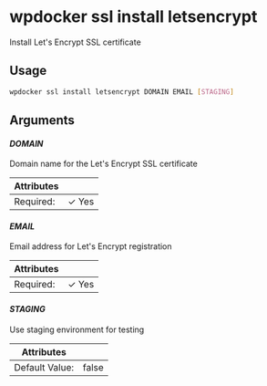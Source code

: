 # wpdocker ssl install letsencrypt

Install Let's Encrypt SSL certificate

## Usage

```bash
wpdocker ssl install letsencrypt DOMAIN EMAIL [STAGING]
```

## Arguments

#### *DOMAIN*

Domain name for the Let's Encrypt SSL certificate

| Attributes      | &nbsp;
|-----------------|-------------
| Required:       | ✓ Yes

#### *EMAIL*

Email address for Let's Encrypt registration

| Attributes      | &nbsp;
|-----------------|-------------
| Required:       | ✓ Yes

#### *STAGING*

Use staging environment for testing

| Attributes      | &nbsp;
|-----------------|-------------
| Default Value:  | false


